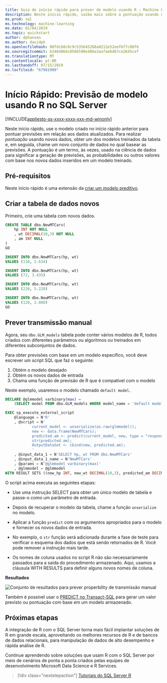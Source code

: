 ```yaml
---
title: Guia de início rápido para prever de modelo usando R – Machine Learning do SQL Server
description: Neste início rápido, saiba mais sobre a pontuação usando um modelo predefinido em dados de R e SQL Server.
ms.prod: sql
ms.technology: machine-learning
ms.date: 01/04/2019
ms.topic: quickstart
author: dphansen
ms.author: davidph
ms.openlocfilehash: 00fdcb0c8c9c535645268a0212e52eef6f7c88f6
ms.sourcegitcommit: b2464064c0566590e486a3aafae6d67ce2645cef
ms.translationtype: MT
ms.contentlocale: pt-BR
ms.lasthandoff: 07/15/2019
ms.locfileid: "67961990"
---
```

# <a name="quickstart-predict-from-model-using-r-in-sql-server"></a>Início Rápido: Previsão de modelo usando R no SQL Server
[!INCLUDE[appliesto-ss-xxxx-xxxx-xxx-md-winonly](../../includes/appliesto-ss-xxxx-xxxx-xxx-md-winonly.md)]

Neste início rápido, use o modelo criado no início rápido anterior para pontuar previsões em relação aos dados atualizados. Para realizar _pontuação_ usando novos dados, obter um dos modelos treinados da tabela e, em seguida, chame um novo conjunto de dados no qual basear as previsões. A pontuação é um termo, às vezes, usado na ciência de dados para significar a geração de previsões, as probabilidades ou outros valores com base nos novos dados inseridos em um modelo treinado.

## <a name="prerequisites"></a>Pré-requisitos

Neste início rápido é uma extensão da [criar um modelo preditivo](quickstart-r-create-predictive-model.md).

## <a name="create-the-table-of-new-data"></a>Criar a tabela de dados novos

Primeiro, crie uma tabela com novos dados. 

```sql
CREATE TABLE dbo.NewMTCars(
    hp INT NOT NULL
    , wt DECIMAL(10,3) NOT NULL
    , am INT NULL
)
GO

INSERT INTO dbo.NewMTCars(hp, wt)
VALUES (110, 2.634)

INSERT INTO dbo.NewMTCars(hp, wt)
VALUES (72, 3.435)

INSERT INTO dbo.NewMTCars(hp, wt)
VALUES (220, 5.220)

INSERT INTO dbo.NewMTCars(hp, wt)
VALUES (120, 2.800)
GO
```

## <a name="predict-manual-transmission"></a>Prever transmissão manual

Agora, seu `dbo.GLM_models` tabela pode conter vários modelos de R, todos criados com diferentes parâmetros ou algoritmos ou treinados em diferentes subconjuntos de dados.

Para obter previsões com base em um modelo específico, você deve escrever um script SQL que faz o seguinte:

1. Obtém o modelo desejado
2. Obtém os novos dados de entrada
3. Chama uma função de previsão de R que é compatível com o modelo

Neste exemplo, usaremos o modelo chamado `default model`.

```sql
DECLARE @glmmodel varbinary(max) = 
    (SELECT model FROM dbo.GLM_models WHERE model_name = 'default model');

EXEC sp_execute_external_script
    @language = N'R'
    , @script = N'
            current_model <- unserialize(as.raw(glmmodel));
            new <- data.frame(NewMTCars);
            predicted.am <- predict(current_model, new, type = "response");
            str(predicted.am);
            OutputDataSet <- cbind(new, predicted.am);
            '
    , @input_data_1 = N'SELECT hp, wt FROM dbo.NewMTCars'
    , @input_data_1_name = N'NewMTCars'
    , @params = N'@glmmodel varbinary(max)'
    , @glmmodel = @glmmodel
WITH RESULT SETS ((new_hp INT, new_wt DECIMAL(10,3), predicted_am DECIMAL(10,3)));
```

O script acima executa as seguintes etapas:

+ Use uma instrução SELECT para obter um único modelo de tabela e passe-o como um parâmetro de entrada.

+ Depois de recuperar o modelo da tabela, chame a função `unserialize` no modelo.

+ Aplicar a função `predict` com os argumentos apropriados para o modelo e fornecer os novos dados de entrada.

+ No exemplo, o `str` função será adicionada durante a fase de teste para verificar o esquema dos dados que está sendo retornados de R. Você pode remover a instrução mais tarde.

+ Os nomes de coluna usados no script R não são necessariamente passados para a saída do procedimento armazenado. Aqui, usamos a cláusula WITH RESULTS para definir alguns novos nomes de coluna.

**Resultados**

![Conjunto de resultados para prever properbility de transmissão manual](./media/r-predict-am-resultset.png)

Também é possível usar o [PREDICT no Transact-SQL](https://docs.microsoft.com/sql/t-sql/queries/predict-transact-sql) para gerar um valor previsto ou pontuação com base em um modelo armazenado.

## <a name="next-steps"></a>Próximas etapas

A integração de R com o SQL Server torna mais fácil implantar soluções de R em grande escala, aproveitando os melhores recursos de R e de bancos de dados relacionais, para manipulação de dados de alto desempenho e rápida análise de R. 

Continue aprendendo sobre soluções que usam R com o SQL Server por meio de cenários de ponta a ponta criados pelas equipes de desenvolvimento Microsoft Data Science e R Services.

> [!div class="nextstepaction"]
> [Tutoriais do SQL Server R](sql-server-r-tutorials.md)
